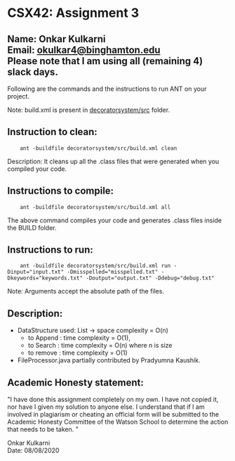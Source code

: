 # CSX42: Assignment 3
**Name: Onkar Kulkarni**</br>
**Email: okulkar4@binghamton.edu**</br>
**Please note that I am using all (remaining 4) slack days.**</br>
-----------------------------------------------------------------------

Following are the commands and the instructions to run ANT on your project.


Note: build.xml is present in [decoratorsystem/src](./decoratorsystem/src/) folder.

## Instruction to clean:

```commandline
    ant -buildfile decoratorsystem/src/build.xml clean
```

Description: It cleans up all the .class files that were generated when you
compiled your code.

## Instructions to compile:

```commandline
    ant -buildfile decoratorsystem/src/build.xml all
```
The above command compiles your code and generates .class files inside the BUILD folder.

## Instructions to run:

```commandline
    ant -buildfile decoratorsystem/src/build.xml run -Dinput="input.txt" -Dmisspelled="misspelled.txt" -Dkeywords="keywords.txt" -Doutput="output.txt" -Ddebug="debug.txt"
```
Note: Arguments accept the absolute path of the files.


## Description:
- DataStructure used: List -> space complexity = O(n)
    - to Append : time complexity = O(1), 
    - to Search : time complexity = O(n) where n is size
    - to remove : time complexity = O(1)
- FileProcessor.java partially contributed by Pradyumna Kaushik.

## Academic Honesty statement:

"I have done this assignment completely on my own. I have not copied
it, nor have I given my solution to anyone else. I understand that if
I am involved in plagiarism or cheating an official form will be
submitted to the Academic Honesty Committee of the Watson School to
determine the action that needs to be taken. "

Onkar Kulkarni</br>
Date: 08/08/2020
